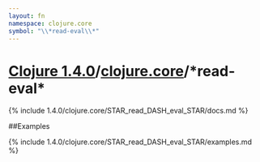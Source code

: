 ```yaml
---
layout: fn
namespace: clojure.core
symbol: "\\*read-eval\\*"
---
```


# [Clojure 1.4.0](../../)/[clojure.core](../)/\*read-eval\*

{% include 1.4.0/clojure.core/STAR_read_DASH_eval_STAR/docs.md %}

##Examples

{% include 1.4.0/clojure.core/STAR_read_DASH_eval_STAR/examples.md %}

